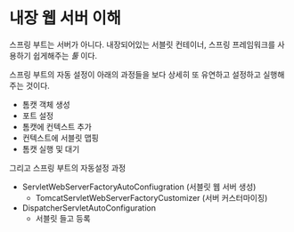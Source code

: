 내장 웹 서버 이해
================
스프링 부트는 서버가 아니다. 내장되어있는 서블릿 컨테이너, 스프링 프레임워크를 사용하기 쉽게해주는 _툴_ 이다.

스프링 부트의 자동 설정이 아래의 과정들을 보다 상세히 또 유연하고 설정하고 실행해주는 것이다.
* 톰캣 객체 생성
* 포트 설정
* 톰캣에 컨텍스트 추가
* 컨텍스트에 서블릿 맵핑
* 톰캣 실행 및 대기

그리고 스프링 부트의 자동설정 과정
* ServletWebServerFactoryAutoConfiugration (서블릿 웹 서버 생성)
  - TomcatServletWebServerFactoryCustomizer (서버 커스터마이징)
* DispatcherServletAutoConfiguration
  - 서블릿 들고 등록



